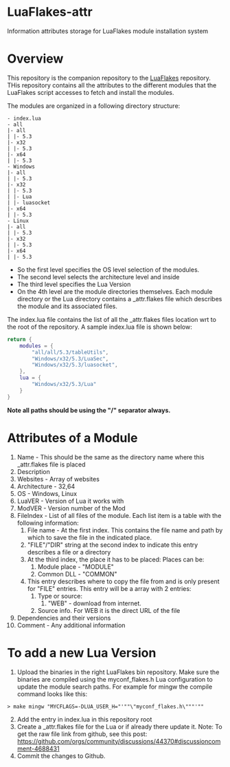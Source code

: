 # LuaFlakes-attr
Information attributes storage for LuaFlakes module installation system

# Overview
This repository is the companion repository to the [LuaFlakes](https://github.com/aryajur/LuaFlakes) repository. THis repository contains all the attributes to the different modules that the LuaFlakes script accesses to fetch and install the modules.

The modules are organized in a following directory structure:
```
- index.lua
- all
|- all
| |- 5.3
|- x32
| |- 5.3
|- x64
| |- 5.3
- Windows
|- all
| |- 5.3
|- x32
| |- 5.3
| |- Lua
| |- luasocket
|- x64
| |- 5.3
- Linux
|- all
| |- 5.3
|- x32
| |- 5.3
|- x64
| |- 5.3
```
- So the first level specifies the OS level selection of the modules.
- The second level selects the architecture level and inside
- The third level specifies the Lua Version
- On the 4th level are the module directories themselves. Each module directory or the Lua directory contains a _attr.flakes file which describes the module and its associated files.

The index.lua file contains the list of all the _attr.flakes files location wrt to the root of the repository. A sample index.lua file is shown below:
```lua
return {
	modules = {
		"all/all/5.3/tableUtils",
		"Windows/x32/5.3/LuaSec",
		"Windows/x32/5.3/luasocket",
	},
	lua = {
		"Windows/x32/5.3/Lua"
	}
}
```
**Note all paths should be using the "/" separator always.**


# Attributes of a Module
1. Name - This should be the same as the directory name where this _attr.flakes file is placed
2. Description
3. Websites - Array of websites
4. Architecture - 32,64
5. OS - Windows, Linux
6. LuaVER - Version of Lua it works with
7. ModVER - Version number of the Mod
8. FileIndex - List of all files of the module. Each list item is a table with the following information:
	1. File name - At the first index. This contains the file name and path by which to save the file in the indicated place.
 	2. "FILE"/"DIR" string at the second index to indicate this entry describes a file or a directory
	3. At the third index, the place it has to be placed:
		Places can be:
		1. Module place - "MODULE"
		2. Common DLL - "COMMON"
	3. This entry describes where to copy the file from and is only present for "FILE" entries. This entry will be a array with 2 entries:
		1. Type or source:
			1. "WEB" - download from internet.
		2. Source info. For WEB it is the direct URL of the file
9. Dependencies and their versions
10. Comment - Any additional information

# To add a new Lua Version
1. Upload the binaries in the right LuaFlakes bin repository. Make sure the binaries are compiled using the myconf_flakes.h Lua configuration to update the module search paths. For example for mingw the compile command looks like this:
```
> make mingw "MYCFLAGS=-DLUA_USER_H="'""\"myconf_flakes.h\"""'""
```
2. Add the entry in index.lua in this repository root
3. Create a _attr.flakes file for the Lua or if already there update it. Note: To get the raw file link from github, see this post: https://github.com/orgs/community/discussions/44370#discussioncomment-4688431
4. Commit the changes to Github.
